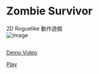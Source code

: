 # Zombie Survivor
2D Roguelike 動作遊戲  
![Image](ZombieSurvivor.gif)
##
[Demo Video](https://youtu.be/RYMagZdZ3aU)

[Play](https://play.unity.com/mg/other/zombie-survivor)
